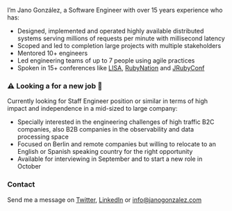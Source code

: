 I’m Jano González, a Software Engineer with over 15 years experience who has:

- Designed, implemented and operated highly available distributed systems
  serving millions of requests per minute with millisecond latency
- Scoped and led to completion large projects with multiple stakeholders
- Mentored 10+ engineers
- Led engineering teams of up to 7 people using agile practices
- Spoken in 15+ conferences like
  [LISA](https://www.usenix.org/conference/lisa19/presentation/gonzalez),
  [RubyNation](http://rubynation2014.herokuapp.com/schedule/index?schedule=yes#jano_gonzález)
  and
  [JRubyConf](http://2013.jrubyconf.eu/speakers/janogonzalez.html)

### ⚠️  Looking a for a new job 👀

Currently looking for Staff Engineer position or similar in terms of high
impact and independence in a mid-sized to large company:

- Specially interested in the engineering challenges of high traffic B2C
  companies, also B2B companies in the observability and data processing space
- Focused on Berlin and remote companies but willing to relocate to an English
  or Spanish speaking country for the right opportunity
- Available for interviewing in September and to start a new role in October

### Contact

Send me a message on [Twitter](https://twitter.com/janogonzalez),
[LinkedIn](https://www.linkedin.com/in/janogonzalez) or info@janogonzalez.com
